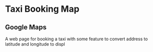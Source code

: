 # Taxi Booking Map

## Google Maps

A web page for booking a taxi with some feature to convert address to latitude and longitude to displ